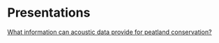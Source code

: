 # Presentations

[What information can acoustic data provide for peatland conservation?](https://lucasvoirin.github.io/presentations/AcousticDataForConservation.html)

